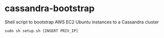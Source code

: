 # cassandra-bootstrap
Shell script to bootstrap AWS EC2 Ubuntu instances to a Cassandra cluster


```console
sudo sh setup.sh [INSERT PRIV_IP]
```
